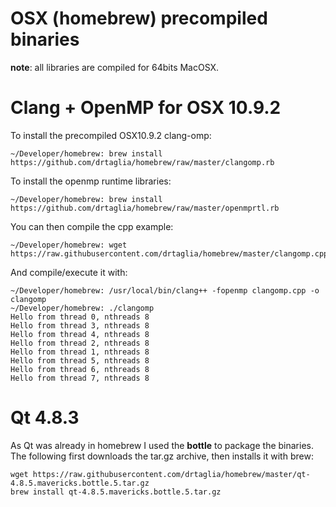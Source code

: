 OSX (homebrew) precompiled binaries
====
**note**: all libraries are compiled for 64bits MacOSX.

# Clang + OpenMP for OSX 10.9.2

To install the precompiled OSX10.9.2 clang-omp:

    ~/Developer/homebrew: brew install https://github.com/drtaglia/homebrew/raw/master/clangomp.rb


To install the openmp runtime libraries:

    ~/Developer/homebrew: brew install https://github.com/drtaglia/homebrew/raw/master/openmprtl.rb
    
You can then compile the cpp example:

    ~/Developer/homebrew: wget https://raw.githubusercontent.com/drtaglia/homebrew/master/clangomp.cpp
    
And compile/execute it with: 

    ~/Developer/homebrew: /usr/local/bin/clang++ -fopenmp clangomp.cpp -o clangomp
    ~/Developer/homebrew: ./clangomp
    Hello from thread 0, nthreads 8
    Hello from thread 3, nthreads 8
    Hello from thread 4, nthreads 8
    Hello from thread 2, nthreads 8
    Hello from thread 1, nthreads 8
    Hello from thread 5, nthreads 8
    Hello from thread 6, nthreads 8
    Hello from thread 7, nthreads 8


# Qt 4.8.3 

As Qt was already in homebrew I used the **bottle** to package the binaries.
The following first downloads the tar.gz archive, then installs it with brew:

    wget https://raw.githubusercontent.com/drtaglia/homebrew/master/qt-4.8.5.mavericks.bottle.5.tar.gz
    brew install qt-4.8.5.mavericks.bottle.5.tar.gz

